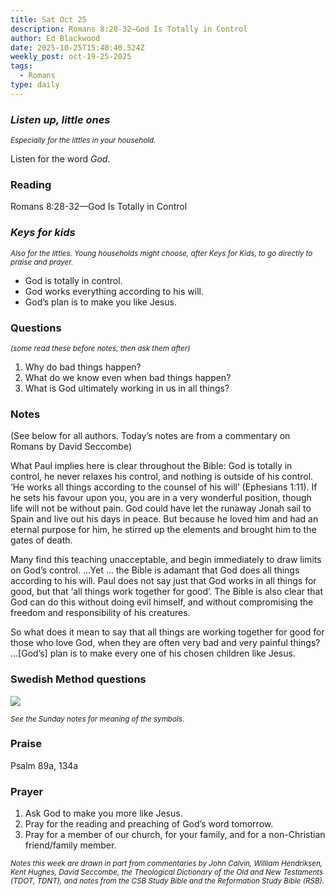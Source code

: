 ```yaml
---
title: Sat Oct 25
description: Romans 8:28-32—God Is Totally in Control
author: Ed Blackwood
date: 2025-10-25T15:40:40.524Z
weekly_post: oct-19-25-2025
tags:
  - Romans
type: daily
---
```

### *Listen up, little ones*

<div><small><i>Especially for the littles in your household.</i></small></div>

Listen for the word *God*.

### Reading

Romans 8:28-32—God Is Totally in Control

### *Keys for kids*

<div><small><i>Also for the littles. Young households might choose, after Keys for Kids, to go directly to praise and prayer.</i></small></div>

* God is totally in control.
* God works everything according to his will.
* God’s plan is to make you like Jesus.

### Questions

<div><small><i>(some read these before notes, then ask them after)</i></small></div>

1. Why do bad things happen?
2. What do we know even when bad things happen?
3. What is God ultimately working in us in all things?

### Notes

(See below for all authors. Today’s notes are from a commentary on Romans by David Seccombe)	

What Paul implies here is clear throughout the Bible: God is totally in control, he never relaxes his control, and nothing is outside of his control. ‘He works all things according to the counsel of his will’ (Ephesians 1:11). If he sets his favour upon you, you are in a very wonderful position, though life will not be without pain. God could have let the runaway Jonah sail to Spain and live out his days in peace. But because he loved him and had an eternal purpose for him, he stirred up the elements and brought him to the gates of death.

Many find this teaching unacceptable, and begin immediately to draw limits on God’s control. …Yet … the Bible is adamant that God does all things according to his will. Paul does not say just that God works in all things for good, but that ‘all things work together for good’. The Bible is also clear that God can do this without doing evil himself, and without compromising the freedom and responsibility of his creatures.

So what does it mean to say that all things are working together for good for those who love God, when they are often very bad and very painful things? …\[God’s] plan is to make every one of his chosen children like Jesus. 

### Swedish Method questions

![](/static/img/family_worship_study_ed-swedish_questions.png)

<div><small><i>See the Sunday notes for meaning of the symbols.</i></small></div>

### Praise

Psalm 89a, 134a

### Prayer

1. Ask God to make you more like Jesus.
2. Pray for the reading and preaching of God’s word tomorrow.
3. Pray for a member of our church, for your family, and for a non-Christian friend/family member.

<div><small><i>Notes this week are drawn in part from commentaries by John Calvin, William Hendriksen, Kent Hughes, David Seccombe, the Theological Dictionary of the Old and New Testaments (TDOT, TDNT), and notes from the CSB Study Bible and the Reformation Study Bible (RSB).</i></small></div>